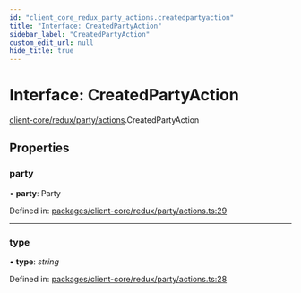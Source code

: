 ```yaml
---
id: "client_core_redux_party_actions.createdpartyaction"
title: "Interface: CreatedPartyAction"
sidebar_label: "CreatedPartyAction"
custom_edit_url: null
hide_title: true
---
```


# Interface: CreatedPartyAction

[client-core/redux/party/actions](../modules/client_core_redux_party_actions.md).CreatedPartyAction

## Properties

### party

• **party**: Party

Defined in: [packages/client-core/redux/party/actions.ts:29](https://github.com/xr3ngine/xr3ngine/blob/5c3dcaef1/packages/client-core/redux/party/actions.ts#L29)

___

### type

• **type**: *string*

Defined in: [packages/client-core/redux/party/actions.ts:28](https://github.com/xr3ngine/xr3ngine/blob/5c3dcaef1/packages/client-core/redux/party/actions.ts#L28)
